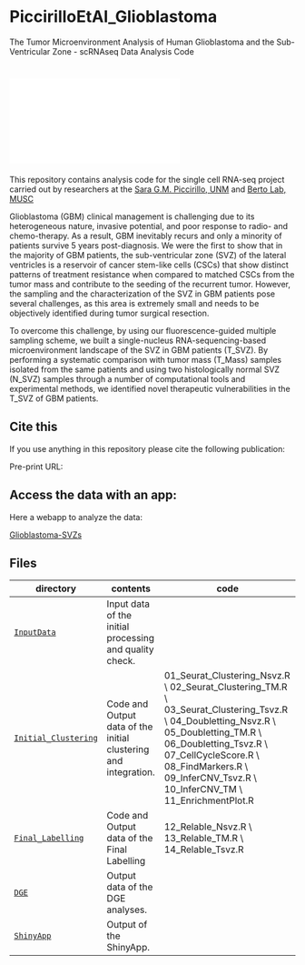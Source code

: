 # PiccirilloEtAl_Glioblastoma
The Tumor Microenvironment Analysis of Human Glioblastoma and the Sub-Ventricular Zone - scRNAseq Data Analysis Code

![](InputData/TOP_PANEL.pdf)
==========================
This repository contains analysis code for the single cell RNA-seq project carried out by researchers at the [Sara G.M. Piccirillo, UNM](https://braintumortranslationallab.com) and [Berto Lab, MUSC](https://bertolab.org/)

Glioblastoma (GBM) clinical management is challenging due to its heterogeneous nature, invasive potential, and poor response to radio- and chemo-therapy. As a result, GBM inevitably recurs and only a minority of patients survive 5 years post-diagnosis. We were the first to show that in the majority of GBM patients, the sub-ventricular zone (SVZ) of the lateral ventricles is a reservoir of cancer stem-like cells (CSCs) that show distinct patterns of treatment resistance when compared to matched CSCs from the tumor mass and contribute to the seeding of the recurrent tumor. However, the sampling and the characterization of the SVZ in GBM patients pose several challenges, as this area is extremely small and needs to be objectively identified during tumor surgical resection.

To overcome this challenge, by using our fluorescence-guided multiple sampling scheme, we built a single-nucleus RNA-sequencing-based microenvironment landscape of the SVZ in GBM patients (T_SVZ). By performing a systematic comparison with tumor mass (T_Mass) samples isolated from the same patients and using two histologically normal SVZ (N_SVZ) samples through a number of computational tools and experimental methods, we identified novel therapeutic vulnerabilities in the T_SVZ of GBM patients.
## Cite this

If you use anything in this repository please cite the following publication:

Pre-print URL: 

## Access the data with an app:

Here a webapp to analyze the data:

[Glioblastoma-SVZs](https://bioinformatics-musc.shinyapps.io/sara_piccirillo_glioblastoma/)

## Files

| directory | contents | code |
| --------- | -------- | -------- |
| [`InputData`](InputData/) | Input data of the initial processing and quality check. ||
| [`Initial_Clustering`](Initial_Clustering/) | Code and Output data of the initial clustering and integration. | 01_Seurat_Clustering_Nsvz.R \ 02_Seurat_Clustering_TM.R \ 03_Seurat_Clustering_Tsvz.R \ 04_Doubletting_Nsvz.R \ 05_Doubletting_TM.R \ 06_Doubletting_Tsvz.R \ 07_CellCycleScore.R \ 08_FindMarkers.R \ 09_InferCNV_Tsvz.R \ 10_InferCNV_TM \ 11_EnrichmentPlot.R |
| [`Final_Labelling`](output_reclust/) | Code and Output data of the Final Labelling | 12_Relable_Nsvz.R \ 13_Relable_TM.R \ 14_Relable_Tsvz.R |
| [`DGE`](output_dge/) | Output data of the DGE analyses. |  |
| [`ShinyApp`](ShinyApp/) | Output of the ShinyApp. | |

